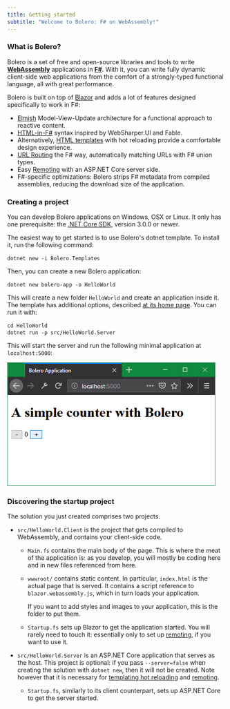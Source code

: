 ```yaml
---
title: Getting started
subtitle: "Welcome to Bolero: F# on WebAssembly!"
---
```



### What is Bolero?

Bolero is a set of free and open-source libraries and tools to write [**WebAssembly**](https://webassembly.org/) applications in [**F#**](https://fsharp.org/). With it, you can write fully dynamic client-side web applications from the comfort of a strongly-typed functional language, all with great performance.

Bolero is built on top of [Blazor](https://blazor.net/) and adds a lot of features designed specifically to work in F#:

* [Elmish](Elmish) Model-View-Update architecture for a functional approach to reactive content.
* [HTML-in-F#](HTML) syntax inspired by WebSharper.UI and Fable.
* Alternatively, [HTML templates](Templating) with hot reloading provide a comfortable design experience.
* [URL Routing](Routing) the F# way, automatically matching URLs with F# union types.
* Easy [Remoting](Remoting) with an ASP.NET Core server side.
* F#-specific optimizations: Bolero strips F# metadata from compiled assemblies, reducing the download size of the application.

### Creating a project

You can develop Bolero applications on Windows, OSX or Linux. It only has one prerequisite: the [.NET Core SDK](https://dotnet.microsoft.com/download/dotnet-core), version 3.0.0 or newer.

The easiest way to get started is to use Bolero's dotnet template. To install it, run the following command:

```shell
dotnet new -i Bolero.Templates
```

Then, you can create a new Bolero application:

```shell
dotnet new bolero-app -o HelloWorld
```

This will create a new folder `HelloWorld` and create an application inside it. The template has additional options, described [at its home page](https://github.com/fsbolero/Template). You can run it with:

```shell
cd HelloWorld
dotnet run -p src/HelloWorld.Server
```

This will start the server and run the following minimal application at `localhost:5000`:

![Hello World application screenshot](helloworld-browser.png)

### Discovering the startup project

The solution you just created comprises two projects.

* `src/HelloWorld.Client` is the project that gets compiled to WebAssembly, and contains your client-side code.

    * `Main.fs` contains the main body of the page. This is where the meat of the application is: as you develop, you will mostly be coding here and in new files referenced from here.

    * `wwwroot/` contains static content. In particular, `index.html` is the actual page that is served. It contains a script reference to `blazor.webassembly.js`, which in turn loads your application.
    
        If you want to add styles and images to your application, this is the folder to put them.

    * `Startup.fs` sets up Blazor to get the application started. You will rarely need to touch it: essentially only to set up [remoting](Remoting), if you want to use it.

* `src/HelloWorld.Server` is an ASP.NET Core application that serves as the host. This project is optional: if you pass `--server=false` when creating the solution with `dotnet new`, then it will not be created. Note however that it is necessary for [templating hot reloading](Templating#hot-reloading) and [remoting](Remoting).

    * `Startup.fs`, similarly to its client counterpart, sets up ASP.NET Core to get the server started.
